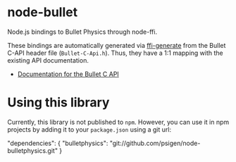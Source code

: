 node-bullet
===========

Node.js bindings to Bullet Physics through node-ffi.

These bindings are automatically generated via [ffi-generate](https://github.com/tjfontaine/node-ffi-generate) from the Bullet C-API header file (`Bullet-C-Api.h`).  Thus, they have a 1:1 mapping with the existing API documentation.

  * [Documentation for the Bullet C API](http://bulletphysics.org/Bullet/BulletFull/Bullet-C-Api_8h.html)

Using this library
==================
Currently, this library is not published to `npm`.  However, you can use it in npm projects by adding it to your `package.json` using a git url:

  "dependencies": { 
    "bulletphysics": "git://github.com/psigen/node-bulletphysics.git"
  }
